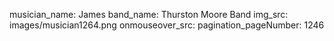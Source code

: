 musician_name: James
band_name: Thurston Moore Band
img_src: images/musician1264.png
onmouseover_src: 
pagination_pageNumber: 1246